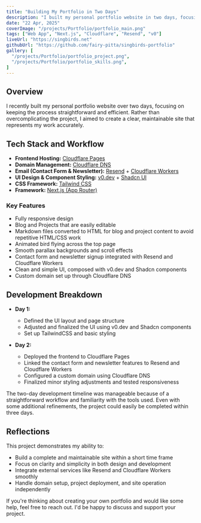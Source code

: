 ```yaml
---
title: "Building My Portfolio in Two Days"
description: "I built my personal portfolio website in two days, focusing on a clear and maintainable design without unnecessary complexity."
date: "22 Apr, 2025"
coverImage: "/projects/Portfolio/portfolio_main.png"
tags: ["Web App", "Next.js", "Cloudflare", "Resend", "v0"]
liveUrl: "https://singbirds.net"
githubUrl: "https://github.com/fairy-pitta/singbirds-portfolio"
gallery: [
  "/projects/Portfolio/portfolio_project.png",
  "/projects/Portfolio/portfolio_skills.png",
]
---
```


## Overview

I recently built my personal portfolio website over two days, focusing on keeping the process straightforward and efficient. Rather than overcomplicating the project, I aimed to create a clear, maintainable site that represents my work accurately.

## Tech Stack and Workflow

* **Frontend Hosting:** [Cloudflare Pages](https://pages.cloudflare.com/)
* **Domain Management:** [Cloudflare DNS](https://www.cloudflare.com/dns/)
* **Email (Contact Form & Newsletter):** [Resend](https://resend.com/) + [Cloudflare Workers](https://workers.cloudflare.com/)
* **UI Design & Component Styling:** [v0.dev](https://v0.dev/) + [Shadcn UI](https://ui.shadcn.dev/)
* **CSS Framework:** [Tailwind CSS](https://tailwindcss.com/)
* **Framework:** [Next.js (App Router)](https://nextjs.org/)

### Key Features

* Fully responsive design
* Blog and Projects that are easily editable
* Markdown files converted to HTML for blog and project content to avoid repetitive HTML/CSS work
* Animated bird flying across the top page
* Smooth parallax backgrounds and scroll effects
* Contact form and newsletter signup integrated with Resend and Cloudflare Workers
* Clean and simple UI, composed with v0.dev and Shadcn components
* Custom domain set up through Cloudflare DNS

## Development Breakdown

* **Day 1:**

  * Defined the UI layout and page structure
  * Adjusted and finalized the UI using v0.dev and Shadcn components
  * Set up TailwindCSS and basic styling

* **Day 2:**

  * Deployed the frontend to Cloudflare Pages
  * Linked the contact form and newsletter features to Resend and Cloudflare Workers
  * Configured a custom domain using Cloudflare DNS
  * Finalized minor styling adjustments and tested responsiveness

The two-day development timeline was manageable because of a straightforward workflow and familiarity with the tools used. Even with some additional refinements, the project could easily be completed within three days.

## Reflections

This project demonstrates my ability to:

* Build a complete and maintainable site within a short time frame
* Focus on clarity and simplicity in both design and development
* Integrate external services like Resend and Cloudflare Workers smoothly
* Handle domain setup, project deployment, and site operation independently

If you're thinking about creating your own portfolio and would like some help, feel free to reach out. I'd be happy to discuss and support your project.

